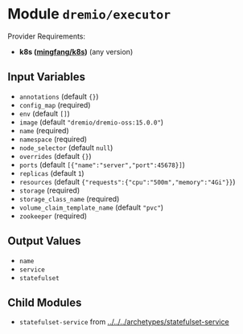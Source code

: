 
# Module `dremio/executor`

Provider Requirements:
* **k8s ([mingfang/k8s](https://registry.terraform.io/providers/mingfang/k8s/latest))** (any version)

## Input Variables
* `annotations` (default `{}`)
* `config_map` (required)
* `env` (default `[]`)
* `image` (default `"dremio/dremio-oss:15.0.0"`)
* `name` (required)
* `namespace` (required)
* `node_selector` (default `null`)
* `overrides` (default `{}`)
* `ports` (default `[{"name":"server","port":45678}]`)
* `replicas` (default `1`)
* `resources` (default `{"requests":{"cpu":"500m","memory":"4Gi"}}`)
* `storage` (required)
* `storage_class_name` (required)
* `volume_claim_template_name` (default `"pvc"`)
* `zookeeper` (required)

## Output Values
* `name`
* `service`
* `statefulset`

## Child Modules
* `statefulset-service` from [../../../archetypes/statefulset-service](../../../archetypes/statefulset-service)

